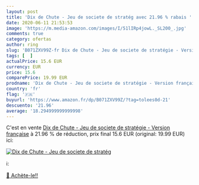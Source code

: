 ```yaml
---
layout: post
title: 'Dix de Chute - Jeu de societe de stratég avec 21.96 % rabais '
date: 2020-06-11 21:53:53
image: 'https://m.media-amazon.com/images/I/51lIRp4jowL._SL200_.jpg'
comments: true
category: ofertas
author: ring
slug: 'B071ZXV99Z-fr Dix de Chute - Jeu de societe de stratégie - Version...'
tags: [  ]
actualPrice: 15.6 EUR
currency: EUR
price: 15.6
comparePrice: 19.99 EUR
prodname: 'Dix de Chute - Jeu de societe de stratégie - Version française'
country: 'fr'
flag: '🇫🇷'
buyurl: 'https://www.amazon.fr/dp/B071ZXV99Z/?tag=tolees0d-21'
descuento: '21.96'
average: '18.294999999999998'
---
```


C'est en vente [Dix de Chute - Jeu de societe de stratégie - Version française](https://www.amazon.fr/dp/B071ZXV99Z/?tag=tolees0d-21)  à  21.96 % de réduction, prix final  15.6 EUR (original: 19.99 EUR) ici:

[![Dix de Chute - Jeu de societe de stratég](https://m.media-amazon.com/images/I/51lIRp4jowL._SL200_.jpg)](https://www.amazon.fr/dp/B071ZXV99Z/?tag=tolees0d-21)

ℹ️:


[🛒 Achète-le!!](https://www.amazon.fr/dp/B071ZXV99Z/?tag=tolees0d-21)
